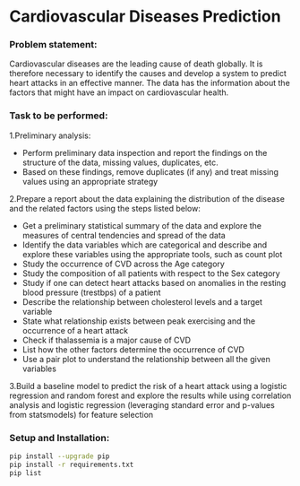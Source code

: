 
# Cardiovascular Diseases Prediction

### Problem statement:
Cardiovascular diseases are the leading cause of death globally. It is therefore necessary to identify the causes and develop a system to predict heart attacks in an effective manner. The data has the information about the factors that might have an impact on cardiovascular health.

### Task to be performed:
1.Preliminary analysis:
  - Perform preliminary data inspection and report the findings on the structure of the data, missing values, duplicates, etc.
  - Based on these findings, remove duplicates (if any) and treat missing values using an appropriate strategy

2.Prepare a report about the data explaining the distribution of the disease and the related factors using the steps listed below:
  - Get a preliminary statistical summary of the data and explore the measures of central tendencies and spread of the data
  - Identify the data variables which are categorical and describe and explore these variables using the appropriate tools, such as count plot
  - Study the occurrence of CVD across the Age category
  - Study the composition of all patients with respect to the Sex category
  - Study if one can detect heart attacks based on anomalies in the resting blood pressure (trestbps) of a patient
  - Describe the relationship between cholesterol levels and a target variable
  - State what relationship exists between peak exercising and the occurrence of a heart attack
  - Check if thalassemia is a major cause of CVD
  - List how the other factors determine the occurrence of CVD
  - Use a pair plot to understand the relationship between all the given variables

3.Build a baseline model to predict the risk of a heart attack using a logistic regression and random forest and explore the results while using correlation analysis and logistic regression (leveraging standard error and p-values from statsmodels) for feature selection

### Setup and Installation:
```bash
pip install --upgrade pip
pip install -r requirements.txt
pip list
```
